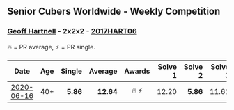 ## Senior Cubers Worldwide - Weekly Competition
### [Geoff Hartnell](../geoff_hartnell.md) - 2x2x2 - [2017HART06](https://www.worldcubeassociation.org/persons/2017HART06?event=222)

🔥 = PR average, ⚡ = PR single.

| Date | Age | Single | Average | Awards | Solve 1 | Solve 2 | Solve 3 | Solve 4 | Solve 5 | Video |
| :--: | :--: | --: | --: | :--: | --: | --: | --: | --: | --: | :-- |
| [2020-06-16](../../results/222/2020-06-16.md) | 40+ | **5.86** | **12.64** | 🔥 ⚡ | 12.20 | **5.86** | 11.61 | 14.12 | 21.38 | [Link](https://www.facebook.com/events/604103587178706/permalink/605594297029635/) |


<!-- Global site tag (gtag.js) - Google Analytics -->
<script async src="https://www.googletagmanager.com/gtag/js?id=UA-86348435-3"></script>
<script>window.dataLayer = window.dataLayer || []; function gtag() {dataLayer.push(arguments);} gtag('js', new Date()); gtag('config', 'UA-86348435-3');</script>
